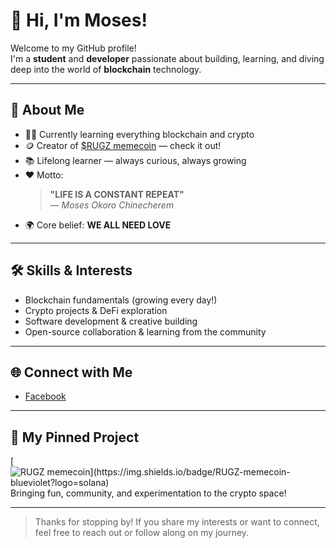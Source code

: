 # 👋 Hi, I'm Moses!

Welcome to my GitHub profile!  
I'm a **student** and **developer** passionate about building, learning, and diving deep into the world of **blockchain** technology.

---

## 🚀 About Me

- 👨‍💻 Currently learning everything blockchain and crypto  
- 🪙 Creator of [$RUGZ memecoin](https://pump.fun/coin/ErsPSgjwfZ5PTeUgRxeaosRKEwmVYQmKAK2J3yizpump) — check it out!  
- 📚 Lifelong learner — always curious, always growing  
- ❤️ Motto:  
  > **"LIFE IS A CONSTANT REPEAT"**  
  > — *Moses Okoro Chinecherem*  
- 🌍 Core belief: **WE ALL NEED LOVE**

---

## 🛠️ Skills & Interests

- Blockchain fundamentals (growing every day!)
- Crypto projects & DeFi exploration
- Software development & creative building
- Open-source collaboration & learning from the community

---

## 🌐 Connect with Me

- [Facebook](https://web.facebook.com/profile.php?id=61550050737915&__tn__=-UC*F)

---

## 📝 My Pinned Project

[![$RUGZ memecoin](https://img.shields.io/badge/$RUGZ-memecoin-blueviolet?logo=solana)](https://pump.fun/coin/ErsPSgjwfZ5PTeUgRxeaosRKEwmVYQmKAK2J3yizpump)  
Bringing fun, community, and experimentation to the crypto space!

---

> Thanks for stopping by! If you share my interests or want to connect, feel free to reach out or follow along on my journey.
